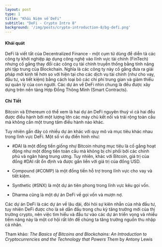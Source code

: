 ```yaml
---
layout: post
type: 1
title: "Khái Niệm về DeFi"
subtitle: "DeFi - Crypto Intro 8"
background: '/img/posts/crypto-introduction-8/bg-defi.png'
---
```


#### Khái quát

DeFi là viết tắt của Decentralized Finance - một cụm từ dùng để diễn tả các công ty khởi nghiệp áp dụng công nghệ vào lĩnh vực tài chính (FinTech) nhưng cố gắng thay đổi các công cụ tài chính truyền thống bằng tính năng phi tập trung của Blockchain. Nghĩa là các công ty này cố gắng đưa ra giải pháp mới kinh tế hơn so với hiện tại cho các dịch vụ tài chính (như cho vay, đầu tư, và tiết kiệm) bằng cách loại bỏ các chi phí trung gian và giảm thiểu sự quản lý của con người. Các dự án về DeFi nhìn chung là đều được xây dựng trên nền tảng Hợp Đồng Thông Minh (Smart Contracts).

#### Chi Tiết

Bitcoin và Ethereum có thể xem là hai dự án DeFi nguyên thuỷ vì cả hai đều được điều hành bởi một lượng lớn các máy chủ kết nối và trải rộng toàn cầu mà không cần một trung tâm điều hành nào khác.

Tuy nhiên gần đây có nhiều dự án khác với quy mô và mục tiêu khác nhau trong lĩnh vực DeFi. Một số ví dụ điển hình như:

- #DAI là một đồng tiền giống như Bitcoin nhưng mục tiêu là cố gắng hoạt động như một đồng tiền toàn cầu mà không bị chi phối bởi các chính phủ và ngân hàng trung ương. Tuy nhiên, khác với Bitcoin, giá trị của đồng #DAI rất ổn định và được gắn liền với giá trị của đồng USD.

- Compound (#COMP) là một đồng tiền hỗ trợ trong lĩnh vực cho vay và tiết kiệm.

- Synthetic (#SNX) là một dự án tiên phong trong lĩnh vực kêu gọi vốn.

- Dharma cũng là một dự án DeFi về gọi vốn và mượn nợ.

Các dự án DeFi là các dự án về lâu dài, đòi hỏi sự kiên nhẫn của nhà đầu tư, tuy nhiên DeFi được cho là sẽ dẫn đầu trong chu kỳ tăng trưởng mới của thị trường crypto, nên việc tìm hiểu và đầu tư vào các dự án triển vọng và nhiều tiềm năng này là một cơ hội rất lớn để chúng ta tăng trưởng nguồn thu nhập cá nhân.

Tham khảo:  *The Basics of Bitcoins and Blockchains: An Introduction to Cryptocurrencies and the Technology that Powers Them* by Antony Lewis